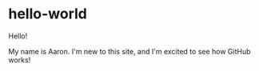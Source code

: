 # hello-world
Hello!

My name is Aaron. I'm new to this site, and I'm excited to see how GitHub works!
